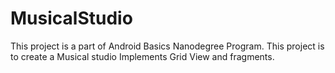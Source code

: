 # MusicalStudio
This project is a part of Android Basics Nanodegree Program.
This project is to create a Musical studio
Implements Grid View and fragments.
